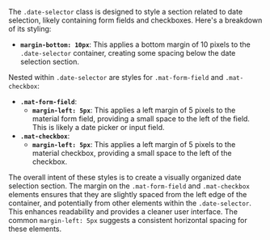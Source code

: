 The `.date-selector` class is designed to style a section related to date selection, likely containing form fields and checkboxes. Here's a breakdown of its styling:

*   **`margin-bottom: 10px`**: This applies a bottom margin of 10 pixels to the `.date-selector` container, creating some spacing below the date selection section.

Nested within `.date-selector` are styles for `.mat-form-field` and `.mat-checkbox`:

*   **`.mat-form-field`**:
    *   **`margin-left: 5px`**:  This applies a left margin of 5 pixels to the material form field, providing a small space to the left of the field.  This is likely a date picker or input field.
*   **`.mat-checkbox`**:
    *   **`margin-left: 5px`**:  This applies a left margin of 5 pixels to the material checkbox, providing a small space to the left of the checkbox.

The overall intent of these styles is to create a visually organized date selection section. The margin on the `.mat-form-field` and `.mat-checkbox` elements ensures that they are slightly spaced from the left edge of the container, and potentially from other elements within the `.date-selector`. This enhances readability and provides a cleaner user interface. The common `margin-left: 5px` suggests a consistent horizontal spacing for these elements.